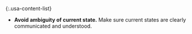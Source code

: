 {:.usa-content-list}
- **Avoid ambiguity of current state.** Make sure current states are clearly communicated and understood.